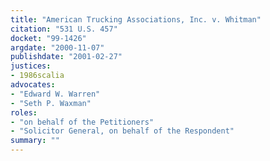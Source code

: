 ```yaml
---
title: "American Trucking Associations, Inc. v. Whitman"
citation: "531 U.S. 457"
docket: "99-1426"
argdate: "2000-11-07"
publishdate: "2001-02-27"
justices:
- 1986scalia
advocates:
- "Edward W. Warren"
- "Seth P. Waxman"
roles:
- "on behalf of the Petitioners"
- "Solicitor General, on behalf of the Respondent"
summary: ""
---
```


